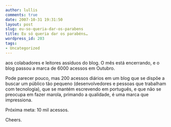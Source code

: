 ```yaml
---
author: lullis
comments: true
date: 2007-10-31 19:31:50
layout: post
slug: eu-so-queria-dar-os-parabens
title: Eu só queria dar os parabéns…
wordpress_id: 203
tags:
- Uncategorized
---
```


aos colabadores e leitores assíduos do blog. O mês está encerrando, e o blog passou a marca de 6000 acessos em Outubro.

Pode parecer pouco, mas 200 acessos diários em um blog que se dispõe a buscar um público tão pequeno (desenvolvedores e pessoas que trabalham com tecnologia), que se mantém escrevendo em português, e que não se preocupa em fazer marola, primando a qualidade, é uma marca que impressiona.

Próxima meta: 10 mil acessos.

Cheers.

